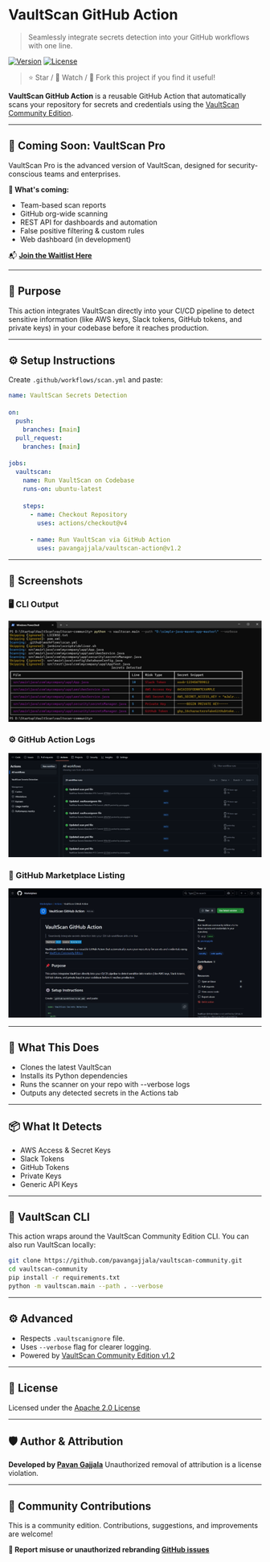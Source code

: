 # VaultScan GitHub Action

> Seamlessly integrate secrets detection into your GitHub workflows with one line.

[![Version](https://img.shields.io/badge/VaultScan-v1.2-blue)](https://github.com/pavangajjala/vaultscan-community)
[![License](https://img.shields.io/badge/License-Apache_2.0-blue.svg)](LICENSE)

> ⭐ Star / 👀 Watch / 🍴 Fork this project if you find it useful!

**VaultScan GitHub Action** is a reusable GitHub Action that automatically scans your repository for secrets and credentials using the [VaultScan Community Edition](https://github.com/pavangajjala/vaultscan-community).

---

## 🚀 Coming Soon: VaultScan Pro

VaultScan Pro is the advanced version of VaultScan, designed for security-conscious teams and enterprises.

**🔐 What's coming:**
- Team-based scan reports
- GitHub org-wide scanning
- REST API for dashboards and automation
- False positive filtering & custom rules
- Web dashboard (in development)

📬 [**Join the Waitlist Here**](https://docs.google.com/forms/d/e/1FAIpQLSdKnjmm-qyHQoqp6gFu7k0wkNJ1Nt1DIx4BVMYxyWSfWLJWVQ/viewform?usp=header)

---

## 📌 Purpose

This action integrates VaultScan directly into your CI/CD pipeline to detect sensitive information (like AWS keys, Slack tokens, GitHub tokens, and private keys) in your codebase before it reaches production.

---

## ⚙️ Setup Instructions

Create `.github/workflows/scan.yml` and paste:

```yaml
name: VaultScan Secrets Detection

on:
  push:
    branches: [main]
  pull_request:
    branches: [main]

jobs:
  vaultscan:
    name: Run VaultScan on Codebase
    runs-on: ubuntu-latest

    steps:
      - name: Checkout Repository
        uses: actions/checkout@v4

      - name: Run VaultScan via GitHub Action
        uses: pavangajjala/vaultscan-action@v1.2
```
---

## 📸 Screenshots

### 🖥️ CLI Output
![CLI Output](assets/cli-output.png)

### ⚙️ GitHub Action Logs
![GitHub Action](assets/github-action.png)

### 🛒 GitHub Marketplace Listing
![Marketplace](assets/marketplace.png)

---

## 🧪 What This Does
- Clones the latest VaultScan
- Installs its Python dependencies
- Runs the scanner on your repo with --verbose logs
- Outputs any detected secrets in the Actions tab

---
## 📦 What It Detects
- AWS Access & Secret Keys
- Slack Tokens
- GitHub Tokens
- Private Keys
- Generic API Keys
---

## 🔗 VaultScan CLI
This action wraps around the VaultScan Community Edition CLI. You can also run VaultScan locally:

```bash
git clone https://github.com/pavangajjala/vaultscan-community.git
cd vaultscan-community
pip install -r requirements.txt
python -m vaultscan.main --path . --verbose
```
---

## ⚙️ Advanced

- Respects `.vaultscanignore` file.
- Uses `--verbose` flag for clearer logging.
- Powered by [VaultScan Community Edition v1.2](https://github.com/pavangajjala/vaultscan-community/tree/v1.2)

---

## 📜 License

Licensed under the [Apache 2.0 License](LICENSE)

---
## 🛡️ Author & Attribution

**Developed by [Pavan Gajjala](https://github.com/pavangajjala)**
Unauthorized removal of attribution is a license violation.

---

## 🤝 Community Contributions

This is a community edition. Contributions, suggestions, and improvements are welcome!

**📣 Report misuse or unauthorized rebranding [GitHub issues](https://github.com/pavangajjala/vaultscan-action/issues)**